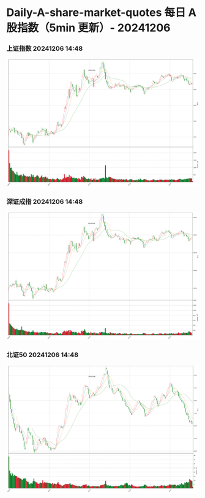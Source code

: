 
# Daily-A-share-market-quotes 每日 A 股指数（5min 更新）- 20241206

### 上证指数 20241206 14:48
![](./fig/2024/12/20241206-sh000001.png)

### 深证成指 20241206 14:48
![](./fig/2024/12/20241206-sz399001.png)

### 北证50 20241206 14:48
![](./fig/2024/12/20241206-bj899050.png)
